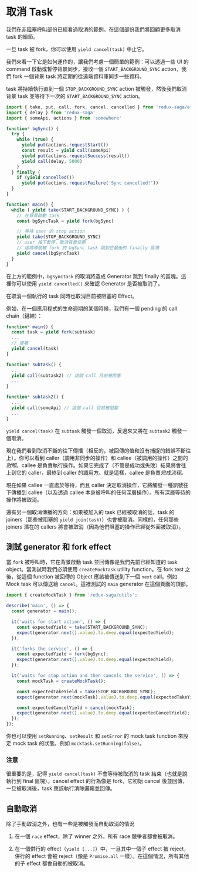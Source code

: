 # 取消 Task

我們在[非阻塞呼叫](NonBlockingCalls.md)部份已經看過取消的範例。在這個部份我們將回顧更多取消 task 的細節。

一旦 task 被 fork，你可以使用 `yield cancel(task)` 中止它。

我們來看一下它是如何運作的，讓我們考慮一個簡單的範例：可以透過一些 UI 的 command 啟動或暫停背景同步，接收一個 `START_BACKGROUND_SYNC` action，我們 fork 一個背景 task 將定期的從遠端資料庫同步一些資料。

task 將持續執行直到一個 `STOP_BACKGROUND_SYNC` action 被觸發，然後我們取消背景 task 並等待下一次的 `START_BACKGROUND_SYNC` action。

```javascript
import { take, put, call, fork, cancel, cancelled } from 'redux-saga/effects'
import { delay } from 'redux-saga'
import { someApi, actions } from 'somewhere'

function* bgSync() {
  try {
    while (true) {
      yield put(actions.requestStart())
      const result = yield call(someApi)
      yield put(actions.requestSuccess(result))
      yield call(delay, 5000)
    }
  } finally {
    if (yield cancelled())
      yield put(actions.requestFailure('Sync cancelled!'))
  }
}

function* main() {
  while ( yield take(START_BACKGROUND_SYNC) ) {
    // 在背景啟動 task
    const bgSyncTask = yield fork(bgSync)

    // 等待 user 的 stop action
    yield take(STOP_BACKGROUND_SYNC)
    // user 按下暫停，取消背景任務
    // 這將導致被 fork 的 bgSync task 跳到它最後的 finally 區塊
    yield cancel(bgSyncTask)
  }
}
```

在上方的範例中，`bgSyncTask` 的取消將造成 Generator 跳到 finally 的區塊。這裡你可以使用 `yield cancelled()` 來確認 Generator 是否被取消了。

在取消一個執行的 task 同時也取消目前被阻塞的 Effect。

例如，在一個應用程式的生命週期的某個時候，我們有一個 pending 的 call chain（鏈結）：

```javascript
function* main() {
  const task = yield fork(subtask)
  ...
  // 接著
  yield cancel(task)
}

function* subtask() {
  ...
  yield call(subtask2) // 這個 call 目前被阻塞
  ...
}

function* subtask2() {
  ...
  yield call(someApi) // 這個 call 目前被阻塞
  ...
}
```

`yield cancel(task)` 在 `subtask` 觸發一個取消，反過來又將在 `subtask2` 觸發一個取消。

現在我們看到取消不斷的往下傳播（相反的，被回傳的值和沒有捕捉的錯誤不斷往上）。你可以看到 caller（調用非同步的操作）和 callee（被調用的操作）之間的*對照*。callee 是負責執行操作。如果它完成了（不管是成功或失敗）結果將會往上到它的 caller，最終到 caller 的調用方。就是這樣，callee 是負責*完成流程*。

現在如果 callee 一直處於等待，而且 caller 決定取消操作，它將觸發一種訊號往下傳播到 callee（以及透過 callee 本身被呼叫的任何深層操作）。所有深層等待的操作將被取消。

還有另一個取消傳播的方向：如果被加入的 task 已經被取消的話，task 的 joiners（那些被阻塞的 `yield join(task)`）也會被取消。同樣的，任何那些 joiners 潛在的 callers 將會被取消（因為他們阻塞的操作已經從外面被取消）。

## 測試 generator 和 fork effect

當 `fork` 被呼叫時，它在背景啟動 task 並回傳像是我們先前已經知道的 task object。當測試時我們必須使用 `createMockTask` utility function。在 fork test 之後，從這個 function 被回傳的 Object 應該被傳送到下一個 `next` call。例如 Mock task 可以傳送給 `cancel`。這裡測試的 `main` generator  在這個頁面的頂部。

```javascript
import { createMockTask } from 'redux-saga/utils';

describe('main', () => {
  const generator = main();

  it('waits for start action', () => {
    const expectedYield = take(START_BACKGROUND_SYNC);
    expect(generator.next().value).to.deep.equal(expectedYield);
  });

  it('forks the service', () => {
    const expectedYield = fork(bgSync);
    expect(generator.next().value).to.deep.equal(expectedYield);
  });

  it('waits for stop action and then cancels the service', () => {
    const mockTask = createMockTask();

    const expectedTakeYield = take(STOP_BACKGROUND_SYNC);
    expect(generator.next(mockTask).value).to.deep.equal(expectedTakeYield);

    const expectedCancelYield = cancel(mockTask);
    expect(generator.next().value).to.deep.equal(expectedCancelYield);
  });
});
```

你也可以使用 `setRunning`、`setResult` 和 `setError` 的 mock task function 來設定 mock task 的狀態。例如 `mockTask.setRunning(false)`。

### 注意

很重要的是，記得 `yield cancel(task)` 不會等待被取消的 task 結束（也就是說執行到 final 區塊）。cancel effect 的行為像是 fork，它初始 cancel 後並回傳，一旦被取消後，task 應該執行清除邏輯並回傳。

## 自動取消

除了手動取消之外，也有一些是被觸發而自動取消的情況

1. 在一個 `race` effect，除了 winner 之外，所有 race 競爭者都會被取消。

2. 在一個併行的 effect（`yield [...]`）中，一旦其中一個子 effect 被 reject，併行的 effect 會被 reject（像是 `Promise.all` 一樣）。在這個情況，所有其他的子 effect 都會自動的被取消。
